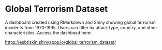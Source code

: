 # Global Terrorism Dataset

A dashboard created using RMarkdown and Shiny showing global terrorism incidents from 1970-1995. Users can filter by attack type, country, and other characteristics. Access the dashboad here:

https://esbriskin.shinyapps.io/global_terrorism_dataset/
